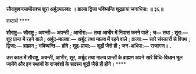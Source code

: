 **सौराष्ट्रावन्त्याभीराश्च शूरा अर्बुदमालवा: ।** **व्रात्या द्विजा भविष्यन्ति शूद्रप्राया जनाधिपा: ॥ ३६॥** 

शब्दार्थ **** 

**शौराष्ट्र—** **सौराष्ट्र** **; अवन्ती—** **अवन्ती** **; आभीरा:—** **तथा आभीर में निवास करने वाले** **; च—** **तथा** **; शूरा:—** **शूर प्रान्त में रहने** **वाले** **; अर्बुद-मालवा:—** **अर्बुद तथा मालव में रहने वाले** **; व्रात्या:—** **सारे संस्कारों से विपथ** **; द्विजा:—** **ब्राह्मण** **;** **भविष्यन्ति—** **होंगे** **; शूद्र-प्राया:—** **शूद्रों जैसे ही** **; जन-अधिपा:—** **राजागण।** **.** 

**उस काल में सौराष्ट्र, अवन्ती, आभीर, शूर, अर्बुद तथा मालव प्रान्तों के ब्राह्मण अपने** **सारे विधि-विधान भूल जायेंगे और इन स्थानों के राजवंशों के सदस्य शूद्रों जैसे ही होंगे।** **** 